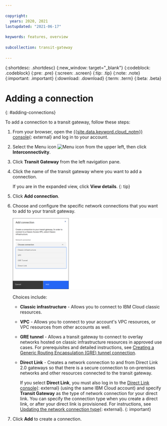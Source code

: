 ```yaml
---

copyright:
  years: 2020, 2021
lastupdated: "2021-06-17"

keywords: features, overview

subcollection: transit-gateway

---
```


{:shortdesc: .shortdesc}
{:new_window: target="_blank"}
{:codeblock: .codeblock}
{:pre: .pre}
{:screen: .screen}
{:tip: .tip}
{:note: .note}
{:important: .important}
{:download: .download}
{:term: .term}
{:beta: .beta}

# Adding a connection
{: #adding-connections}

To add a connection to a transit gateway, follow these steps:
1. From your browser, open the [{{site.data.keyword.cloud_notm}} console](https://cloud.ibm.com){: external} and log in to your account.
1. Select the Menu icon ![Menu icon](../../icons/icon_hamburger.svg) from the upper left, then click **Interconnectivity**.
1. Click **Transit Gateway** from the left navigation pane.
1. Click the name of the transit gateway where you want to add a connection.

   If you are in the expanded view, click **View details**.
   {: tip}

1. Click **Add connection**.

1. Choose and configure the specific network connections that you want to add to your transit gateway.

   ![Add connections](images/addConnection.png "Adding connections")

   Choices include:

   * **Classic infrastructure** - Allows you to connect to IBM Cloud classic resources.
   * **VPC** - Allows you to connect to your account's VPC resources, or VPC resources from other accounts as well.
   * **GRE tunnel** - Allows a transit gateway to connect to overlay networks hosted on classic infrastructure resources in approved use cases. For prerequisites and detailed instructions, see [Creating a Generic Routing Encapsulation (GRE) tunnel connection](/docs/transit-gateway?topic=transit-gateway-GRE-connection).
   * **Direct Link** - Creates a network connection to and from Direct Link 2.0 gateways so that there is a secure connection to on-premises networks and other resources connected to the transit gateway.   

      If you select **Direct Link**, you must also log in to the [Direct Link console](https://cloud.ibm.com/interconnectivity/direct-link){: external} (using the same IBM Cloud account) and specify **Transit Gateway** as the type of network connection for your direct link. You can specify the connection type when you create a direct link, or after your direct link is provisioned. For instructions, see [Updating the network connection type](/docs/dl?topic=dl-virtual-connection-types){: external}.
      {: important}

1. Click **Add** to create a connection.
